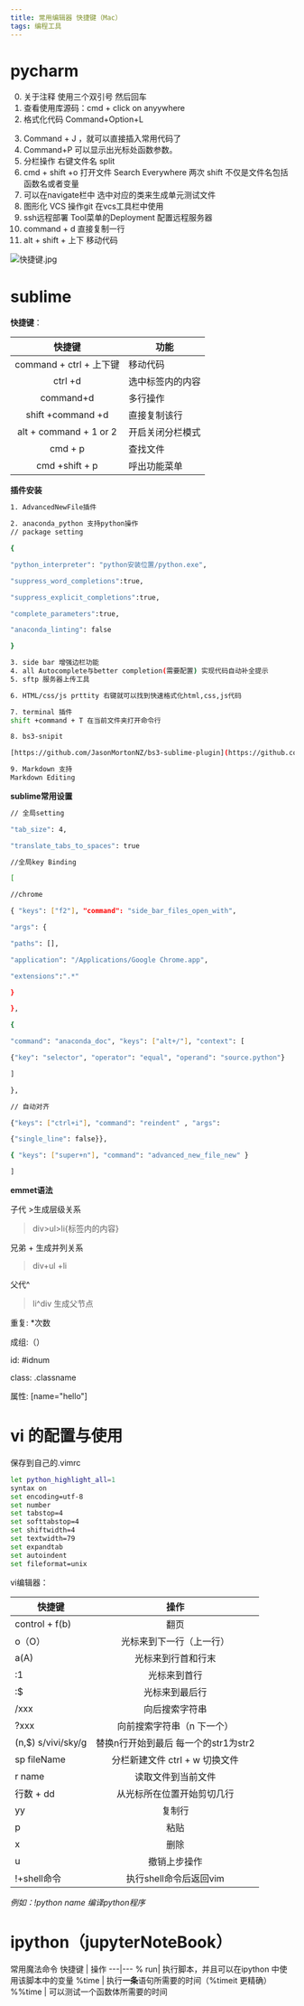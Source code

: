 ```yaml
---
title: 常用编辑器 快捷键（Mac）
tags: 编程工具
---
```

# pycharm
0. 关于注释 使用三个双引号 然后回车
1. 查看使用库源码：cmd + click on anyywhere
2. 格式化代码 Command+Option+L
 <!--more-->
3. Command + J ，就可以直接插入常用代码了
4. Command+P 可以显示出光标处函数参数。
5. 分栏操作 右键文件名 split 
6. cmd + shift +o 打开文件 Search Everywhere 两次 shift 不仅是文件名包括函数名或者变量
7. 可以在navigate栏中 选中对应的类来生成单元测试文件
8. 图形化 VCS 操作git 在vcs工具栏中使用
9. ssh远程部署 Tool菜单的Deployment 配置远程服务器
10. command + d 直接复制一行
11. alt + shift + 上下 移动代码

![快捷键.jpg](https://upload-images.jianshu.io/upload_images/9531730-ba94c774f8c62a27.jpg?imageMogr2/auto-orient/strip%7CimageView2/2/w/1240)

# sublime
**快捷键**：

快捷键 | 功能
:---:|---
command + ctrl + 上下键| 移动代码
ctrl +d | 选中标签内的内容
command+d | 多行操作
shift +command +d | 直接复制该行
alt + command + 1 or 2 | 开启关闭分栏模式
cmd + p | 查找文件
cmd +shift + p | 呼出功能菜单

**插件安装**

```bash
1. AdvancedNewFile插件

2. anaconda_python 支持python操作 
// package setting

{

"python_interpreter": "python安装位置/python.exe",

"suppress_word_completions":true,

"suppress_explicit_completions":true,

"complete_parameters":true,

"anaconda_linting": false

}

3. side bar 增强边栏功能
4. all Autocomplete与better completion(需要配置) 实现代码自动补全提示
5. sftp 服务器上传工具

6. HTML/css/js prttity 右键就可以找到快速格式化html,css,js代码

7. terminal 插件
shift +command + T 在当前文件夹打开命令行

8. bs3-snipit

[https://github.com/JasonMortonNZ/bs3-sublime-plugin](https://github.com/JasonMortonNZ/bs3-sublime-plugin)

9. Markdown 支持
Markdown Editing 
```

**sublime常用设置**
```bash
// 全局setting

"tab_size": 4,

"translate_tabs_to_spaces": true

//全局key Binding

[

//chrome

{ "keys": ["f2"], "command": "side_bar_files_open_with",

"args": {

"paths": [],

"application": "/Applications/Google Chrome.app",

"extensions":".*"

}

},

{

"command": "anaconda_doc", "keys": ["alt+/"], "context": [

{"key": "selector", "operator": "equal", "operand": "source.python"}

]

},

// 自动对齐

{"keys": ["ctrl+i"], "command": "reindent" , "args":

{"single_line": false}},

{ "keys": ["super+n"], "command": "advanced_new_file_new" }

]
```

**emmet语法**

子代 >生成层级关系

> div>ul>li{标签内的内容}

兄弟 + 生成并列关系
> div+ul +li

父代^
> li^div 生成父节点

重复: *次数

成组:（）

id: #idnum

class: .classname

属性: [name="hello"]

# vi 的配置与使用
保存到自己的.vimrc
```bash
let python_highlight_all=1
syntax on
set encoding=utf-8
set number
set tabstop=4
set softtabstop=4
set shiftwidth=4
set textwidth=79
set expandtab
set autoindent
set fileformat=unix

```

vi编辑器：

快捷键 | 操作
---|:---:
control + f(b)  | 翻页
o（O）| 光标来到下一行（上一行）
a(A) | 光标来到行首和行末 
:1 | 光标来到首行
:$ | 光标来到最后行
/xxx | 向后搜索字符串
?xxx | 向前搜索字符串（n 下一个）
(n,$) s/vivi/sky/g | 替换n行开始到最后 每一个的str1为str2
sp fileName | 分栏新建文件 ctrl + w 切换文件
r name  | 读取文件到当前文件
行数 + dd | 从光标所在位置开始剪切几行
yy | 复制行
p | 粘贴
x | 删除
u |撤销上步操作
!+shell命令 | 执行shell命令后返回vim
*例如：!python name 编译python程序*

# ipython（jupyterNoteBook）
常用魔法命令
快捷键 | 操作
---|---
% run| 执行脚本，并且可以在ipython 中使用该脚本中的变量
%time | 执行**一条**语句所需要的时间（%timeit 更精确）
%%time | 可以测试一个函数体所需要的时间
